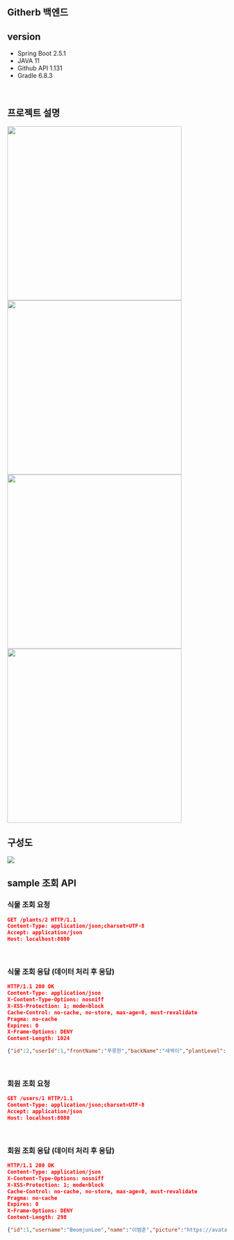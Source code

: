 ## Githerb 백엔드

## version
- Spring Boot 2.5.1
- JAVA 11
- Github API 1.131
- Gradle 6.8.3

<br>

## 프로젝트 설명
<img src="https://user-images.githubusercontent.com/69130921/123449100-50e8f100-d616-11eb-8ec5-c5c0675e1621.png" width="400" height="400">
<img src="https://user-images.githubusercontent.com/69130921/123449094-4fb7c400-d616-11eb-9721-7b779e8c516a.png" width="400" height="400">
<br>
<img src="https://user-images.githubusercontent.com/69130921/123449085-4e869700-d616-11eb-9565-b9ef83ccfd51.png" width="400" height="400">
<img src="https://user-images.githubusercontent.com/69130921/123448933-2a2aba80-d616-11eb-9c2c-348cd6b21183.png" width="400" height="400">


<br>

## 구성도
<img src="https://user-images.githubusercontent.com/69130921/123305775-75cc5e00-d55b-11eb-9ca8-c3014bc18a92.png">

<br>

## sample 조회 API
### 식물 조회 요청
```json
GET /plants/2 HTTP/1.1
Content-Type: application/json;charset=UTF-8
Accept: application/json
Host: localhost:8080
```

<br>

### 식물 조회 응답 (데이터 처리 후 응답)
```json
HTTP/1.1 200 OK
Content-Type: application/json
X-Content-Type-Options: nosniff
X-XSS-Protection: 1; mode=block
Cache-Control: no-cache, no-store, max-age=0, must-revalidate
Pragma: no-cache
Expires: 0
X-Frame-Options: DENY
Content-Length: 1024

{"id":2,"userId":1,"frontName":"푸릇한","backName":"새싹이","plantLevel":1,"plantStatus":"IN_PROGRESS","repoName":"BeomjunLee/TableOrder","repoDesc":"주문 시스템입니다","startDate":"2021-06-24T22:00:00.000545915","deadLine":"2021-07-23T18:00:00","decimalDay":29,"commitCycle":3,"commitCount":9,"totalCommit":5,"commit":[{"date":"2021-06-01T12:00:00","committer":"아이디1","message":"메시지1"},{"date":"2021-06-02T12:00:00","committer":"아이디2","message":"메시지2"},{"date":"2021-06-03T12:00:00","committer":"아이디3","message":"메시지3"},{"date":"2021-06-04T12:00:00","committer":"아이디4","message":"메시지4"},{"date":"2021-06-05T12:00:00","committer":"아이디5","message":"메시지5"}],"comLang":[{"language":"Kotlin","percentage":35.1,"usedLine":36741},{"language":"JavaScript","percentage":33.2,"usedLine":34811},{"language":"CSS","percentage":15.6,"usedLine":16307},{"language":"HTML","percentage":14.5,"usedLine":15227},{"language":"others","percentage":1.5,"usedLine":1649}]}
```

<br>

### 회원 조회 요청
```json
GET /users/1 HTTP/1.1
Content-Type: application/json;charset=UTF-8
Accept: application/json
Host: localhost:8080
```

<br>

### 회원 조회 응답 (데이터 처리 후 응답)
```json
HTTP/1.1 200 OK
Content-Type: application/json
X-Content-Type-Options: nosniff
X-XSS-Protection: 1; mode=block
Cache-Control: no-cache, no-store, max-age=0, must-revalidate
Pragma: no-cache
Expires: 0
X-Frame-Options: DENY
Content-Length: 298

{"id":1,"username":"BeomjunLee","name":"이범준","picture":"https://avatars.githubusercontent.com/u/69130921?v=4","userJob":"서버 개발자","userDesc":"서버 개발을 좋아합니다","userTier":"GOLD","following":30,"follower":20,"plantAchieve":{"all":4,"inProgress":2,"done":1,"failed":1}}
```